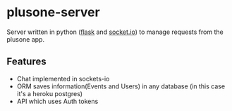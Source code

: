 # plusone-server
Server written in python ([flask](http://flask.pocoo.org/) and [socket.io](https://socket.io/)) to manage requests from the plusone app.

## Features
- Chat implemented in sockets-io
- ORM saves information(Events and Users) in any database (in this case it's a heroku postgres)
- API which uses Auth tokens
